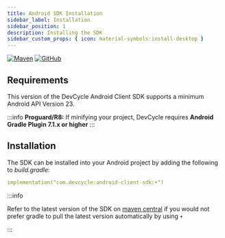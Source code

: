 ```yaml
---
title: Android SDK Installation
sidebar_label: Installation
sidebar_position: 1
description: Installing the SDK
sidebar_custom_props: { icon: material-symbols:install-desktop }
---
```


[![Maven](https://badgen.net/maven/v/maven-central/com.devcycle/android-client-sdk)](https://search.maven.org/artifact/com.devcycle/android-client-sdk)
[![GitHub](https://img.shields.io/github/stars/devcyclehq/android-client-sdk.svg?style=social&label=Star&maxAge=2592000)](https://github.com/DevCycleHQ/android-client-sdk)

## Requirements

This version of the DevCycle Android Client SDK supports a minimum Android API Version 23.

:::info
**Proguard/R8:** If minifying your project, DevCycle requires **Android Gradle Plugin 7.1.x or higher**
:::

## Installation

[//]: # (wizard-install-start)

The SDK can be installed into your Android project by adding the following to _build.gradle_:

```yaml
implementation("com.devcycle:android-client-sdk:+")
```
[//]: # (wizard-install-end)

:::info

Refer to the latest version of the SDK on [maven central](https://maven.org/artifact/com.devcycle/android-client-sdk) if you would not prefer gradle to pull the latest version automatically by using `+`

:::
